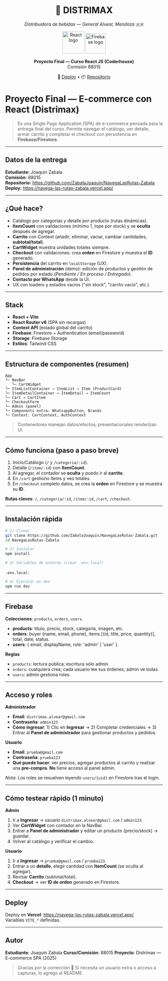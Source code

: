 <div align="center">

<h1>🥂 DISTRIMAX</h1>
<p><em>Distribuidora de bebidas — General Alvear, Mendoza 🇦🇷</em></p>

<img src="https://upload.wikimedia.org/wikipedia/commons/a/a7/React-icon.svg" width="70" alt="React logo" />
<img src="https://firebase.google.com/static/images/brand-guidelines/logo-logomark.png" width="64" alt="Firebase logo" />

<p><strong>Proyecto Final — Curso React JS (Coderhouse)</strong><br/>Comisión 88015</p>

<p>🚀 <a href="https://navega-las-rutas-zabala.vercel.app/">Deploy</a> • 📦 <a href="https://github.com/ZabalaJoaquin/NavegaLasRutas-Zabala">Repositorio</a></p>
</div>

# Proyecto Final — E-commerce con React (Distrimax)

> Es una Single Page Application (SPA) de e-commerce pensada para la entrega final del curso. Permite navegar el catálogo, ver detalle, armar carrito y completar el checkout con persistencia en **Firebase/Firestore**.

---

## Datos de la entrega
**Estudiante:** Joaquin Zabala  
**Comisión:** 88015  
**Repositorio:** https://github.com/ZabalaJoaquin/NavegaLasRutas-Zabala  
**Deploy:** https://navega-las-rutas-zabala.vercel.app/

---

## ¿Qué hace?
- Catálogo por categorías y detalle por producto (rutas dinámicas).
- **ItemCount** con validaciones (mínimo 1, tope por stock) y se **oculta** después de agregar.
- **Carrito** con Context (añadir, eliminar, vaciar, cambiar cantidades, **subtotal/total**).
- **CartWidget** muestra unidades totales siempre.
- **Checkout** con validaciones: crea **orden** en Firestore y muestra el **ID** generado.
- **Persistencia** del carrito en `localStorage` (UX).
- **Panel de administración** (demo): edición de productos y gestión de pedidos por estado (*Pendiente / En proceso / Entregado*).
- **Contacto por WhatsApp** desde la UI.
- UX con loaders y estados vacíos ("sin stock", "carrito vacío", etc.).

---

## Stack
- **React + Vite**
- **React Router v6** (SPA sin recargas)
- **Context API** (estado global del carrito)
- **Firebase**: Firestore + Authentication (email/password)
- **Storage**: Firebase Storage
- **Estilos**: Tailwind CSS

---

## Estructura de componentes (resumen)
```
App
└─ NavBar
   └─ CartWidget
└─ ItemListContainer → ItemList → Item (ProductCard)
└─ ItemDetailContainer → ItemDetail → ItemCount
└─ Cart → CartItem
└─ CheckoutForm
└─ Admin (panel)
└─ Components extra: WhatsappButton, Brands
└─ Context: CartContext, AuthContext
```
> Contenedores manejan datos/efectos; presentacionales renderizan UI.

---


## Cómo funciona (paso a paso breve)
1. Inicio/Catálogo (`/` y `/categoria/:id`).
2. Detalle (`/item/:id`) con **ItemCount**.
3. Al agregar, el contador se **oculta** y puedo ir al **carrito**.
4. En `/cart` gestiono items y veo totales.
5. En `/checkout` completo datos, se crea la **orden** en Firestore y se muestra su **ID**.

**Rutas claves**: `/`, `/categoria/:id`, `/item/:id`, `/cart`, `/checkout`.

---

## Instalación rápida
```bash
# 1) Clonar
git clone https://github.com/ZabalaJoaquin/NavegaLasRutas-Zabala.git
cd NavegaLasRutas-Zabala

# 2) Instalar
npm install

# 3) Variables de entorno (crear .env.local)
```
`.env.local`:

```bash
# 4) Ejecutar en dev
npm run dev
```

---

## Firebase
**Colecciones**: `products`, `orders`, `users`.
- **products**: título, precio, stock, categoría, imagen, etc.
- **orders**: buyer {name, email, phone}, items [{id, title, price, quantity}], total, date, status.
- **users**: { email, displayName, role: 'admin' | 'user' }.

**Reglas**
- `products`: lectura pública; escritura sólo admin.
- `orders`: cualquiera crea; cada usuario lee sus órdenes; admin ve todas.
- `users`: admin gestiona roles.

---

## Acceso y roles

**Administrador**
- **Email**: `distrimax.alvear@gmail.com`
- **Contraseña**: `admin123`
- **Cómo ingresar**: 1) Clic en **Ingresar** → 2) Completar credenciales → 3) Entrar al **Panel de administrador** para gestionar productos y pedidos.

**Usuario**
- **Email**: `prueba@gmail.com`
- **Contraseña**: `prueba123`
- **Qué puede hacer**: ver precios, agregar productos al carrito y realizar una **pre-compra**. **No** tiene acceso al panel admin.

*Nota*: Los roles se resuelven leyendo `users/{uid}` en Firestore tras el login.

---

## Cómo testear rápido (1 minuto)
**Admin**
1) Ir a **Ingresar** → usuario `distrimax.alvear@gmail.com` / `admin123`.
2) Ver **CartWidget** con contador en la NavBar.
3) Entrar a **Panel de administrador** y editar un producto (precio/stock) → guardar.
4) Volver al catálogo y verificar el cambio.

**Usuario**
1) Ir a **Ingresar** → `prueba@gmail.com` / `prueba123`.
2) Entrar a un **detalle**, elegir cantidad con **ItemCount** (se oculta al agregar).
3) Revisar **Carrito** (subtotal/total). 
4) **Checkout** → ver **ID de orden** generado en Firestore.

---

## Deploy
Deploy en **Vercel**: https://navega-las-rutas-zabala.vercel.app/  
Variables `VITE_*` definidas.

---

## Autor
**Estudiante**: Joaquin Zabala
**Curso/Comisión**: 88015
**Proyecto**: Distrimax — E-commerce SPA (2025)

> Gracias por la corrección 🙌 Si necesita un usuario extra o acceso a capturas, lo agrego al README.


